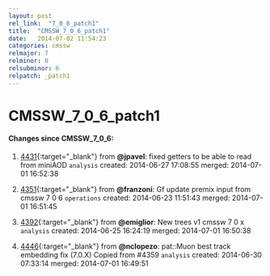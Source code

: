 ```yaml
---
layout: post
rel_link:  "7_0_6_patch1"
title:  "CMSSW_7_0_6_patch1"
date:   2014-07-02 11:54:23
categories: cmssw
relmajor: 7
relminor: 0
relsubminor: 6
relpatch: _patch1
---
```


# CMSSW_7_0_6_patch1
#### Changes since CMSSW_7_0_6:

1. [4431](http://github.com/cms-sw/cmssw/pull/4431){:target="_blank"}  from **@jpavel**: fixed getters to be able to read from miniAOD `analysis`  created: 2014-06-27 17:08:55 merged: 2014-07-01 16:52:38

2. [4351](http://github.com/cms-sw/cmssw/pull/4351){:target="_blank"}  from **@franzoni**: Gf update premix input from cmssw 7 0 6 `operations`  created: 2014-06-23 11:51:43 merged: 2014-07-01 16:51:45

3. [4392](http://github.com/cms-sw/cmssw/pull/4392){:target="_blank"}  from **@emiglior**: New trees v1 cmssw 7 0 x `analysis`  created: 2014-06-25 16:24:19 merged: 2014-07-01 16:50:38

4. [4446](http://github.com/cms-sw/cmssw/pull/4446){:target="_blank"}  from **@nclopezo**: pat::Muon best track embedding fix (7.0.X) Copied from #4359 `analysis`  created: 2014-06-30 07:33:14 merged: 2014-07-01 16:49:51
